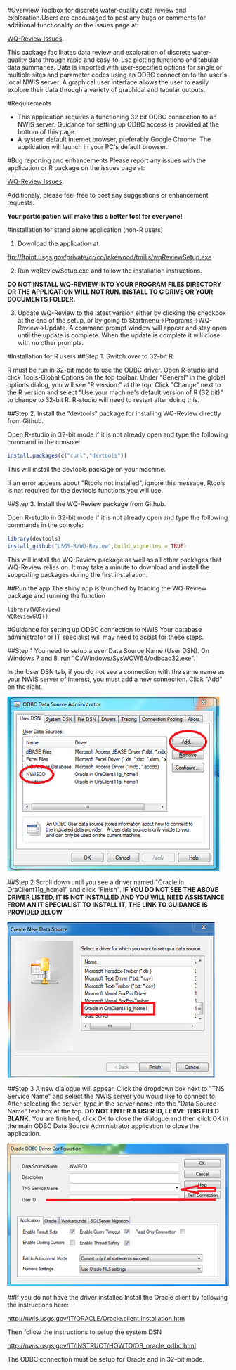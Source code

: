 #Overview
Toolbox for discrete water-quality data review and exploration.Users are encouraged to post any bugs or comments for additional functionality on the issues page at:

[WQ-Review Issues](https://github.com/USGS-R/WQ-Review/issues).

This package facilitates data review and exploration of discrete water-quality data through rapid and easy-to-use plotting functions and tabular data summaries. Data is imported with user-specified options for single or multiple sites and parameter codes using an ODBC connection to the user's local NWIS server. A graphical user interface allows the user to easily explore their data through a variety of graphical and tabular outputs. 

#Requirements
* This application requires a functioning 32 bit ODBC connection to an NWIS server. Guidance for setting up ODBC access is provided at the bottom of this page.
* A system default internet browser, preferably Google Chrome. The application will launch in your PC's default browser.

#Bug reporting and enhancements
Please report any issues with the application or R package on the issues page at:

[WQ-Review Issues](https://github.com/USGS-R/WQ-Review/issues). 

Additionaly, please feel free to post any suggestions or enhancement requests.

**Your participation will make this a better tool for everyone!**

#Installation for stand alone application (non-R users)

1. Download the application at

ftp://ftpint.usgs.gov/private/cr/co/lakewood/tmills/wqReviewSetup.exe

2. Run wqReviewSetup.exe and follow the installation instructions.

**DO NOT INSTALL WQ-REVIEW INTO YOUR PROGRAM FILES DIRECTORY OR THE APPLICATION WILL NOT RUN. INSTALL TO C DRIVE OR YOUR DOCUMENTS FOLDER.**

3. Update WQ-Review to the latest version either by clicking the checkbox at the end of the setup, or by going to Startmenu->Programs->WQ-Review->Update. A command prompt window will appear and stay open until the update is complete. When the update is complete it will close with no other prompts.


#Installation for R users
##Step 1. Switch over to 32-bit R.

R must be run in 32-bit mode to use the ODBC driver. Open R-studio and click Tools-Global Options on the top toolbar. Under "General" in the global options dialog, you will see "R version:" at the top. Click "Change" next to the R version and select "Use your machine's default version of R (32 bit)" to change to 32-bit R. R-studio will need to restart after doing this.

##Step 2. Install the "devtools" package for installing WQ-Review directly from Github.

Open R-studio in 32-bit mode if it is not already open and type the following command in the console:
```R
install.packages(c("curl","devtools"))
```
This will install the devtools package on your machine. 

If an error appears about "Rtools not installed", ignore this message, Rtools is not required for the devtools functions you will use.

##Step 3. Install the WQ-Review package from Github.

Open R-studio in 32-bit mode if it is not already open and type the following commands in the console:

```R
library(devtools)
install_github("USGS-R/WQ-Review",build_vignettes = TRUE)
```

This will install the WQ-Review package as well as all other packages that WQ-Review relies on. It may take a minute to download and install the supporting packages during the first installation.


##Run the app
The shiny app is launched by loading the WQ-Review package and running the function 
```
library(WQReview)
WQReviewGUI()
```
#Guidance for setting up ODBC connection to NWIS
Your database administrator or IT specialist will may need to assist for these steps.

##Step 1
You need to setup a user Data Source Name (User DSN).
On Windows 7 and 8, run "C:/Windows/SysWOW64/odbcad32.exe".

In the User DSN tab, if you do not see a connection with the same name as your NWIS server of interest, you must add a new connection. Click "Add" on the right.

![Screenshot](vignettes/ODBC_UserDSN.PNG)

##Step 2
Scroll down until you see a driver named "Oracle in OraClient11g_home1" and click "Finish". **IF YOU DO NOT SEE THE ABOVE DRIVER LISTED, IT IS NOT INSTALLED AND YOU WILL NEED ASSISTANCE FROM AN IT SPECIALIST TO INSTALL IT, THE LINK TO GUIDANCE IS PROVIDED BELOW**

![Screenshot](vignettes/ODBC_CreateUserDSN.PNG)

##Step 3
A new dialogue will appear. Click the dropdown box next to "TNS Service Name" and select the NWIS server you would like to connect to. After selecting the server, type in the server name into the "Data Source Name" text box at the top. **DO NOT ENTER A USER ID, LEAVE THIS FIELD BLANK**. You are finished, click OK to close the dialogue and then click OK in the main ODBC Data Source Administrator application to close the application.

![Screenshot](vignettes/ODBC_SelectDSN.PNG)

##If you do not have the driver installed
Install the Oracle client by following the instructions here:

http://nwis.usgs.gov/IT/ORACLE/Oracle.client.installation.htm

Then follow the instructions to setup the system DSN

http://nwis.usgs.gov/IT/INSTRUCT/HOWTO/DB_oracle_odbc.html

The ODBC connection must be setup for Oracle and in 32-bit mode. 
